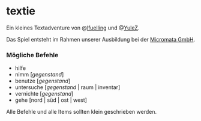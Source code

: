 textie
======

Ein kleines Textadventure von @[lfuelling](https://github.com/lfuelling) und @[YuleZ](https://github.com/YuleZ).

Das Spiel entsteht im Rahmen unserer Ausbildung bei der [Micromata GmbH](https://github.com/micromata).

### Mögliche Befehle

- hilfe
- nimm [*gegenstand*]
- benutze [*gegenstand*]
- untersuche [*gegenstand* | raum | inventar]
- vernichte [*gegenstand*]
- gehe [nord | süd | ost | west]

Alle Befehle und alle Items sollten klein geschrieben werden.